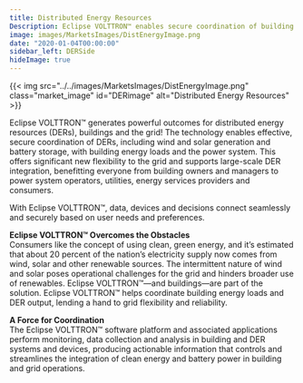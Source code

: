 ```yaml
---
title: Distributed Energy Resources
Description: Eclipse VOLTTRON™ enables secure coordination of building energy loads and distributed energy resources, such as generation from solar panels or storage from batteries, with the power grid. This coordination offers significant new flexibility to the grid and supports large-scale integration of renewable generation.
image: images/MarketsImages/DistEnergyImage.png
date: "2020-01-04T00:00:00"
sidebar_left: DERSide
hideImage: true
---
```


{{< img src="../../images/MarketsImages/DistEnergyImage.png" class="market_image" id="DERimage" alt="Distributed Energy Resources" >}}

Eclipse VOLTTRON™ generates powerful outcomes for distributed energy resources (DERs), buildings and the grid! The technology enables effective, secure coordination of DERs, including wind and solar generation and battery storage, with building energy loads and the power system. This offers significant new flexibility to the grid and supports large-scale DER integration, benefitting everyone from building owners and managers to power system operators, utilities, energy services providers and consumers.

With Eclipse VOLTTRON™, data, devices and decisions connect seamlessly and securely based on user needs and preferences.

**Eclipse VOLTTRON™ Overcomes the Obstacles**</br>
Consumers like the concept of using clean, green energy, and it’s estimated that about 20 percent of the nation’s electricity supply now comes from wind, solar and other renewable sources. The intermittent nature of wind and solar poses operational challenges for the grid and hinders broader use of renewables. Eclipse VOLTTRON™—and buildings—are part of the solution. Eclipse VOLTTRON™ helps coordinate building energy loads and DER output, lending a hand to grid flexibility and reliability.

**A Force for Coordination**</br>
The Eclipse VOLTTRON™ software platform and associated applications perform monitoring, data collection and analysis in building and DER systems and devices, producing actionable information that controls and streamlines the integration of clean energy and battery power in building and grid operations.